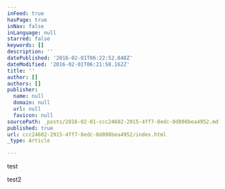 ```yaml
---
inFeed: true
hasPage: true
inNav: false
inLanguage: null
starred: false
keywords: []
description: ''
datePublished: '2016-02-01T06:22:52.848Z'
dateModified: '2016-02-01T06:21:58.162Z'
title: ''
author: []
authors: []
publisher:
  name: null
  domain: null
  url: null
  favicon: null
sourcePath: _posts/2016-02-01-ccc24602-2915-4ff7-8edc-0d898bea4952.md
published: true
url: ccc24602-2915-4ff7-8edc-0d898bea4952/index.html
_type: Article

---
```

test

test2